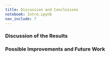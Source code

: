 ```yaml
---
title: Discussion and Conclusions
notebook: Intro.ipynb
nav_include: 7
---
```


### Discussion of the Results

### Possible Improvements and Future Work
